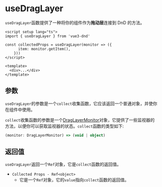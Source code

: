 # useDragLayer

`useDragLayer`函数提供了一种将你的组件作为**拖动层**连接到 DnD 的方法。

```vue
<script setup lang="ts">
import { useDragLayer } from 'vue3-dnd'

const collectedProps = useDragLayer(monitor => ({ 
      item: monitor.getItem(),
    }))
</script>

<template>
  <div>...</div>
</template>
```

## 参数

`useDragLayer`的参数是一个`collect`收集函数，它应该返回一个普通对象，并使你在组件中使用。


`collect`收集函数的参数是一个[DragLayerMonitor](../monitors/drag-layer-monitor)对象，它提供了一些监视器的方法，以便你可以获取监视器的状态。`collect`函数的类型如下:
```ts
(monitor: DragLayerMonitor) => (void | object)
```


## 返回值

`useDragLayer`返回一个`Ref`对象，它是`collect`函数的返回值。

- `Collected Props - Ref<object>`
    - 它是一个`Ref`对象，它的`value`指向`collect`函数的返回值。
